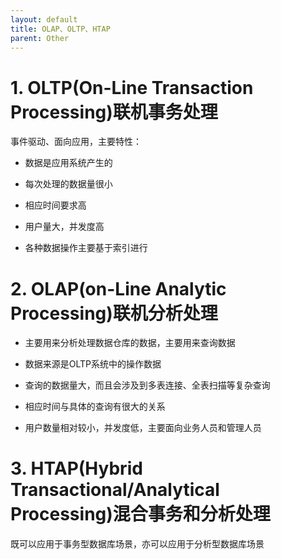 ```yaml
---
layout: default
title: OLAP、OLTP、HTAP
parent: Other
---
```


# 1. OLTP(On-Line Transaction Processing)联机事务处理

事件驱动、面向应用，主要特性：

- 数据是应用系统产生的

- 每次处理的数据量很小

- 相应时间要求高

- 用户量大，并发度高

- 各种数据操作主要基于索引进行

# 2. OLAP(on-Line Analytic Processing)联机分析处理

- 主要用来分析处理数据仓库的数据，主要用来查询数据

- 数据来源是OLTP系统中的操作数据

- 查询的数据量大，而且会涉及到多表连接、全表扫描等复杂查询

- 相应时间与具体的查询有很大的关系

- 用户数量相对较小，并发度低，主要面向业务人员和管理人员

# 3. HTAP(Hybrid Transactional/Analytical Processing)混合事务和分析处理

既可以应用于事务型数据库场景，亦可以应用于分析型数据库场景